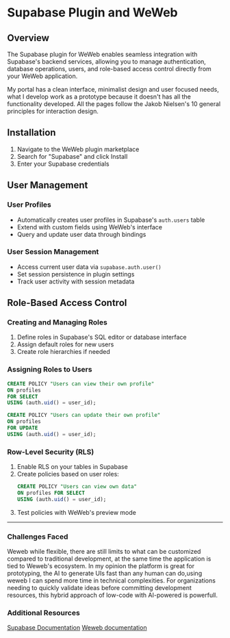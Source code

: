 # Supabase Plugin and WeWeb

## Overview
The Supabase plugin for WeWeb enables seamless integration with Supabase's backend services, allowing you to manage authentication, database operations, users, and role-based access control directly from your WeWeb application.

My portal has a clean interface, minimalist design and user focused needs, what I develop work as a prototype because it doesn't has all the functionality developed. All the pages follow the Jakob Nielsen's 10 general principles for interaction design.
## Installation
1. Navigate to the WeWeb plugin marketplace
2. Search for "Supabase" and click Install
3. Enter your Supabase credentials

## User Management

### User Profiles
- Automatically creates user profiles in Supabase's `auth.users` table
- Extend with custom fields using WeWeb's interface
- Query and update user data through bindings

### User Session Management
- Access current user data via `supabase.auth.user()`
- Set session persistence in plugin settings
- Track user activity with session metadata

## Role-Based Access Control

### Creating and Managing Roles
1. Define roles in Supabase's SQL editor or database interface
2. Assign default roles for new users
3. Create role hierarchies if needed

### Assigning Roles to Users
```sql
CREATE POLICY "Users can view their own profile"
ON profiles
FOR SELECT
USING (auth.uid() = user_id);

CREATE POLICY "Users can update their own profile"
ON profiles
FOR UPDATE
USING (auth.uid() = user_id);
```

### Row-Level Security (RLS)
1. Enable RLS on your tables in Supabase
2. Create policies based on user roles:
   ```sql
   CREATE POLICY "Users can view own data" 
   ON profiles FOR SELECT 
   USING (auth.uid() = user_id);
   ```
3. Test policies with WeWeb's preview mode
---

### Challenges Faced
Weweb while flexible, there are still limits to what can be customized compared to traditional development, at the same time the application is tied to Weweb's ecosystem. 
In my opinion the platform is great for prototyping, the AI to generate UIs fast than any human can do,using weweb I can spend more time in technical complexities.
For organizations needing to quickly validate ideas before committing development resources, this hybrid approach of low-code with AI-powered is powerfull.

### Additional Resources
[Supabase Documentation](https://supabase.io)
[Weweb documentation](https://docs.weweb.io)
